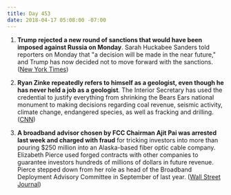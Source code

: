 ```yaml
---
title: Day 453
date: 2018-04-17 05:08:00 -07:00
---
```


1. **Trump rejected a new round of sanctions that would have been imposed against Russia on Monday**. Sarah Huckabee Sanders told reporters on Monday that "a decision will be made in the near future," and Trump has now decided not to move forward with the sanctions. ([New York Times](https://www.nytimes.com/2018/04/16/us/politics/trump-rejects-sanctions-russia-syria.html))

2. **Ryan Zinke repeatedly refers to himself as a geologist, even though he has never held a job as a geologist**. The Interior Secretary has used the credential to justify everything from shrinking the Bears Ears national monument to making decisions regarding coal revenue, seismic activity, climate change, endangered species, as well as fracking and drilling. ([CNN](https://www.cnn.com/2018/04/17/politics/ryan-zinke-geologist-interior-secretary/index.html))

3. **A broadband advisor chosen by FCC Chairman Ajit Pai was arrested last week and charged with fraud** for tricking investors into more than pouring $250 million into an Alaska-based fiber optic cable company. Elizabeth Pierce used forged contracts with other companies to guarantee investors hundreds of millions of dollars in future revenue. Pierce stepped down from her role as head of the  Broadband Deployment Advisory Committee in September of last year. ([Wall Street Journal](https://www.wsj.com/articles/former-ceo-of-alaska-telecom-firm-accused-of-fraud-1523559675))